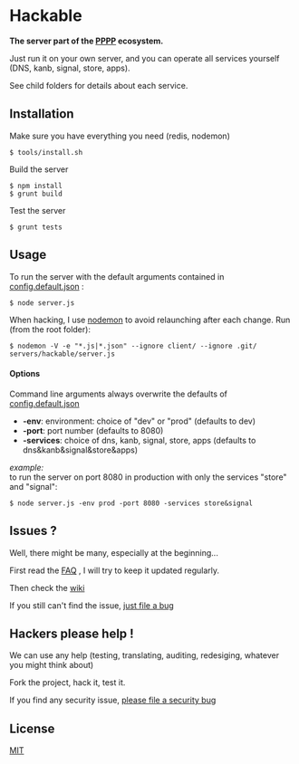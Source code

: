 
[pppp]: http://purecss.io/

# Hackable

**The server part of the [PPPP][pppp] ecosystem.**

Just run it on your own server, and you can operate all services yourself (DNS, kanb, signal, store, apps).

See child folders for details about each service.



## Installation

Make sure you have everything you need (redis, nodemon)
```shell
$ tools/install.sh
```

Build the server
```shell
$ npm install
$ grunt build
```

Test the server
```shell
$ grunt tests
```




## Usage

To run the server with the default arguments contained in 
[config.default.json](https://github.com/ppppess/ppppess/blob/master/servers/hackable/config.default.json)
:
```shell
$ node server.js
```

When hacking, I use 
[nodemon](http://nodemon.io/)
to avoid relaunching after each change. Run (from the root folder):
```shell
$ nodemon -V -e "*.js|*.json" --ignore client/ --ignore .git/ servers/hackable/server.js
```

#### Options

Command line arguments always overwrite the defaults of 
[config.default.json](https://github.com/ppppess/ppppess/blob/master/servers/hackable/config.default.json)

* **-env**: environment: choice of "dev" or "prod" (defaults to dev)
* **-port**: port number (defaults to 8080)
* **-services**: choice of dns, kanb, signal, store, apps (defaults to dns&kanb&signal&store&apps)

*example:*  
to run the server on port 8080 in production with only the services "store" and "signal":
```shell
$ node server.js -env prod -port 8080 -services store&signal
```






## Issues ?

Well, there might be many, especially at the beginning...

First read the 
[FAQ](https://github.com/ppppess/ppppess/blob/master/servers/hackable/faq.md)
, I will try to keep it updated regularly.

Then check the 
[wiki](https://github.com/ppppess/ppppess/wiki)

If you still can't find the issue, 
[just file a bug](https://github.com/ppppess/ppppess/issues)








## Hackers please help !

We can use any help (testing, translating, auditing, redesiging, whatever you might think about)

Fork the project, hack it, test it.

If you find any security issue, 
[please file a security bug](https://github.com/ppppess/ppppess/issues)






License
-------

[MIT](https://github.com/ppppess/ppppess/blob/master/LICENCE)




